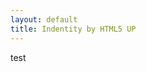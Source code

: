```yaml
---
layout: default
title: Indentity by HTML5 UP
---
```


test

<!--
<hr />
<h2>Extra Stuff!</h2>
<form method="post" action="#">
	<div class="field">
		<input type="text" name="name" id="name" placeholder="Name" />
	</div>
	<div class="field">
		<input type="email" name="email" id="email" placeholder="Email" />
	</div>
	<div class="field">
		<div class="select-wrapper">
			<select name="department" id="department">
				<option value="">Department</option>
				<option value="sales">Sales</option>
				<option value="tech">Tech Support</option>
				<option value="null">/dev/null</option>
			</select>
		</div>
	</div>
	<div class="field">
		<textarea name="message" id="message" placeholder="Message" rows="4"></textarea>
	</div>
	<div class="field">
		<input type="checkbox" id="human" name="human" /><label for="human">I'm a human</label>
	</div>
	<div class="field">
		<label>But are you a robot?</label>
		<input type="radio" id="robot_yes" name="robot" /><label for="robot_yes">Yes</label>
		<input type="radio" id="robot_no" name="robot" /><label for="robot_no">No</label>
	</div>
	<ul class="actions">
		<li><a href="#" class="button">Get Started</a></li>
	</ul>
</form>
<hr />
-->
